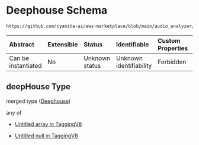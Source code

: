 # Deephouse Schema

```txt
https://github.com/cyanite-ai/aws-marketplace/blob/main/audio_analyzer/schemes/marketplace_v1/schema/TaggingV8.schema.json#/$defs/SubgenreSegmentsV1/properties/deepHouse
```



| Abstract            | Extensible | Status         | Identifiable            | Custom Properties | Additional Properties | Access Restrictions | Defined In                                                                     |
| :------------------ | :--------- | :------------- | :---------------------- | :---------------- | :-------------------- | :------------------ | :----------------------------------------------------------------------------- |
| Can be instantiated | No         | Unknown status | Unknown identifiability | Forbidden         | Allowed               | none                | [TaggingV8.schema.json\*](../out/TaggingV8.schema.json "open original schema") |

## deepHouse Type

merged type ([Deephouse](taggingv8-defs-subgenresegmentsv1-properties-deephouse.md))

any of

* [Untitled array in TaggingV8](taggingv8-defs-subgenresegmentsv1-properties-deephouse-anyof-0.md "check type definition")

* [Untitled null in TaggingV8](taggingv8-defs-subgenresegmentsv1-properties-deephouse-anyof-1.md "check type definition")
